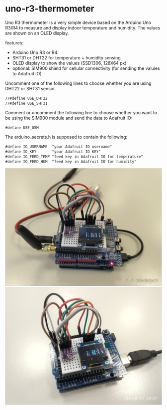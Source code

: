 # uno-r3-thermometer

Uno R3 thermometer is a very simple device based on the Arduino Uno R3/R4 to measure and display indoor temperature and humidity. The values are shown on an OLED display.

features:
* Arduino Uno R3 or R4
* SHT31 or DHT22 for temperature + humidity sensing
* OLED display to show the values (SSD1306, 128X64 px)
* optional: SIM900 shield for cellular connectivity (for sending the valuies to Adafruit IO)

Uncomment one of the following lines to choose whether you are using DHT22 or SHT31 sensor.

```
//#define USE_DHT22
//#define USE_SHT31
```


Comment or uncomment the following line to choose whether you want to be using the SIM900 module and send the data to Adafruit IO:

```
#define USE_GSM
```

The arduino_secrets.h is supposed to contain the following:

```
#define IO_USERNAME  "your Adafruit IO username"
#define IO_KEY       "your Adafruit IO KEY"
#define IO_FEED_TEMP "feed key in Adafruit IO for temperature"
#define IO_FEED_HUM  "feed key in Adafruit IO for humidity"
```

![Photo of thermometer with SIM900 shield](doc/photo2.jpg "Photo of thermometer with SIM900 shield")
![Photo of thermometer without SIM900 shield](doc/photo1.jpg "Photo of the thermometer")
